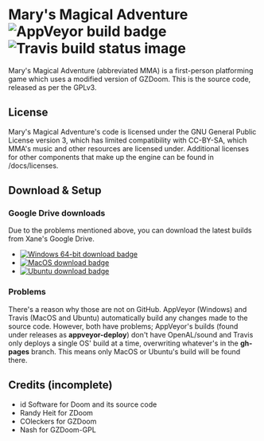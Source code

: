 # Mary's Magical Adventure ![AppVeyor build badge](https://ci.appveyor.com/api/projects/status/github/Xane123/MaryMagicalAdventure?svg=true) ![Travis build status image](https://travis-ci.org/Xane123/MaryMagicalAdventure.svg?branch=master "MacOS/Ubuntu Build Status (Travis CI)")
Mary's Magical Adventure (abbreviated MMA) is a first-person platforming game which uses a modified version of GZDoom. This is the source code, released as per the GPLv3.
## License
Mary's Magical Adventure's code is licensed under the GNU General Public License version 3, which has limited compatibility with CC-BY-SA, which MMA's music and other resources are licensed under. Additional licenses for other components that make up the engine can be found in /docs/licenses.
## Download & Setup
### Google Drive downloads
Due to the problems mentioned above, you can download the latest builds from Xane's Google Drive.
* [![Windows 64-bit download badge](https://img.shields.io/badge/Windows%20(64%20bit)-Download-green.svg)](https://drive.google.com/file/d/0Bx2t_-Mbdk3yQ2FsYVNKTUdPQlU/view?usp=sharing)
* [![MacOS download badge](https://img.shields.io/badge/MacOS-Download-blue.svg)](https://drive.google.com/file/d/0Bx2t_-Mbdk3ycl9mVktHQjVtZHM/view?usp=sharing)
* [![Ubuntu download badge](https://img.shields.io/badge/Ubuntu-Download-red.svg)](https://drive.google.com/file/d/0Bx2t_-Mbdk3ycWxfb2tkRGpvT3M/view?usp=sharing)
### Problems
There's a reason why those are not on GitHub. AppVeyor (Windows) and Travis (MacOS and Ubuntu) automatically build any changes made to the source code. However, both have problems; AppVeyor's builds (found under releases as __appveyor-deploy__) don't have OpenAL/sound and Travis only deploys a single OS' build at a time, overwriting whatever's in the __gh-pages__ branch. This means only MacOS or Ubuntu's build will be found there.
## Credits (incomplete)
* id Software for Doom and its source code
* Randy Heit for ZDoom
* COleckers for GZDoom
* Nash for GZDoom-GPL
